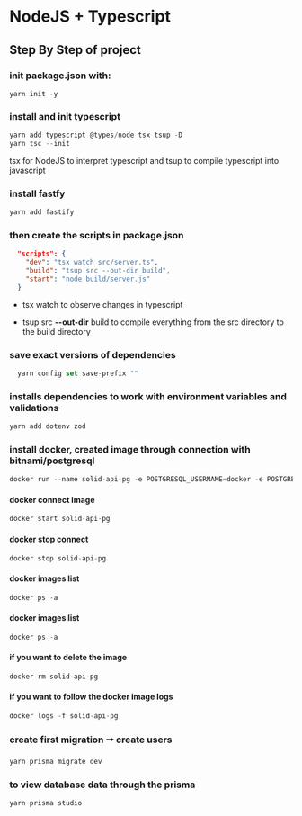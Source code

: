 # NodeJS + Typescript

## Step By Step of project
### init package.json with:

```ch
yarn init -y
```

### install and init typescript

```js
yarn add typescript @types/node tsx tsup -D  
yarn tsc --init
```
tsx for NodeJS to interpret typescript and tsup to compile typescript into javascript

### install fastfy 

```js
yarn add fastify
```

### then create the scripts in package.json

```json
  "scripts": {
    "dev": "tsx watch src/server.ts",
    "build": "tsup src --out-dir build",
    "start": "node build/server.js"
  }
  ```
* tsx watch to observe changes in typescript

* tsup src **--out-dir** build to compile everything from the src directory to the build directory

### save exact versions of dependencies

```js
  yarn config set save-prefix ""
```

### installs dependencies to work with environment variables and validations

```js
yarn add dotenv zod 
```

### install docker, created image through connection with bitnami/postgresql
```js
docker run --name solid-api-pg -e POSTGRESQL_USERNAME=docker -e POSTGRESQL_PASSWORD=docker -e POSTGRESQL_DATABASE=solidapi -p 5432:5432 bitnami/postgresql
```

#### docker connect image
```js
docker start solid-api-pg
```

#### docker stop connect
```js
docker stop solid-api-pg 
```

#### docker images list
```js
docker ps -a
```

#### docker images list
```js
docker ps -a
```

#### if you want to delete the image
```js
docker rm solid-api-pg 
```

#### if you want to follow the docker image logs
```js
docker logs -f solid-api-pg 
```

### create first migration 🠖 create users
```js
yarn prisma migrate dev
```

### to view database data through the prisma
```js
yarn prisma studio
```


